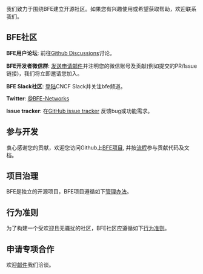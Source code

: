 我们致力于围绕BFE建立开源社区。如果您有兴趣使用或希望获取帮助，欢迎联系我们。

## BFE社区

**BFE用户论坛**: 前往[Github Discussions](https://github.com/bfenetworks/bfe/discussions)讨论。

**BFE开发者微信群**: [发送申请邮件](mailto:bfe-osc@baidu.com)并注明您的微信账号及贡献(例如提交的PR/Issue链接)，我们将立即邀请您加入。

**BFE Slack社区**: [登陆](https://slack.cncf.io/)CNCF Slack并关注bfe频道。

**Twitter**: [@BFE-Networks](https://twitter.com/BfeNetworks)

**Issue tracker**: 在[GitHub issue tracker](https://github.com/bfenetworks/bfe/issues) 反馈bug或功能需求。

## 参与开发
衷心感谢您的贡献，欢迎您访问Github上[BFE项目](https://github.com/bfenetworks/bfe), 并按[流程](https://github.com/bfenetworks/bfe/blob/develop/CONTRIBUTING.md)参与贡献代码及文档。

## 项目治理
BFE是独立的开源项目，BFE项目遵循如下[管理办法](https://github.com/bfenetworks/bfe/blob/develop/GOVERNANCE.md)。

## 行为准则
为了构建一个受欢迎且无骚扰的社区，BFE社区应遵循如下[行为准则](https://github.com/bfenetworks/bfe/blob/develop/CODE_OF_CONDUCT.md)。

## 申请专项合作
欢迎[邮件](mailto:bfe-osc@baidu.com)我们洽谈。

